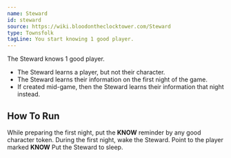 ```yaml
---
name: Steward
id: steward
source: https://wiki.bloodontheclocktower.com/Steward
type: Townsfolk
tagLine: You start knowing 1 good player.
---
```


The Steward knows 1 good player.

- The Steward learns a player, but not their character.
- The Steward learns their information on the first night of the game.
- If created mid-game, then the Steward learns their information that
  night instead.

## How To Run

While preparing the first night, put the **KNOW** reminder by any good
character token. During the first night, wake the Steward. Point to the
player marked **KNOW** Put the Steward to sleep.
